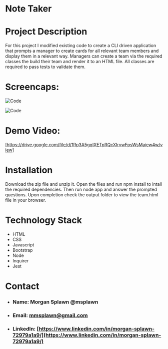 # Note Taker

# **Project Description**
For this project I modified existing code to create a CLI driven application that prompts a manager to create cards for all relevant team members and display them in a relevant way. Managers can create a team via the required classes the build their team and render it to an HTML file. All classes are required to pass tests to validate them.

# **Screencaps:**
![Code](./assets/invscode.png)

![Code](./assets/inbrowser.png)

# **Demo Video:**
[https://drive.google.com/file/d/1Rp3A5gqIXETpRQcXIrvwFpsWsMaiew4w/view]

# **Installation**
Download the zip file and unzip it. Open the files and run npm install to intall the required dependencies. Then run node app and answer the prompted questions. Upon completion check the output folder to view the team.html file in your browser.


# **Technology Stack**
* HTML 
* CSS
* Javascript
* Bootstrap
* Node
* Inquirer
* Jest

# **Contact**
* ### **Name:**  Morgan Splawn @msplawn
* ### **Email:**  [mmsplawn@gmail.com](msplawn@gmail.com)
* ### **LinkedIn:**  [https://www.linkedin.com/in/morgan-splawn-72979a1a9/](https://www.linkedin.com/in/morgan-splawn-72979a1a9/)

